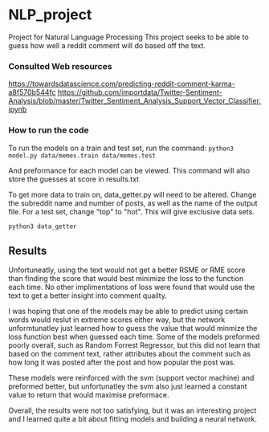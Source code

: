 # NLP_project
Project for Natural Language Processing
This project seeks to be able to guess how well a reddit comment will do based off the text. 

### Consulted Web resources
https://towardsdatascience.com/predicting-reddit-comment-karma-a8f570b544fc
https://github.com/importdata/Twitter-Sentiment-Analysis/blob/master/Twitter_Sentiment_Analysis_Support_Vector_Classifier.ipynb


### How to run the code
To run the models on a train and test set, run the command:
`python3 model.py data/memes.train data/memes.test`

And preformance for each model can be viewed. This command will also store the guesses at score in results.txt

To get more data to train on, data_getter.py will need to be altered. Change the subreddit name and number of posts, as well as the name of the output file. 
For a test set, change "top" to "hot". This will give exclusive data sets. 

`python3 data_getter`

## Results
Unfortuneatly, using the text would not get a better RSME or RME score than finding the score that would best minimize the loss to the function each time. 
No other implimentations of loss were found that would use the text to get a better insight into comment quailty. 

I was hoping that one of the models may be able to predict using certain words would reslut in extreme scores either way, but the network unformtunatley just learned how to guess the value that would minmize the loss function best when guessed each time. 
Some of the models preformed poorly overall, such as Random Forrest Regressor, but this did not learn that based on the comment text, rather attributes about the comment such as how long it was posted after the post and how popular the post was. 

These models were reinforced with the svm (support vector machine) and preformed better, but unfortunatley the svm also just learned a constant value to return that would maximise preformace. 

Overall, the results were not too satisfying, but it was an interesting project and I learned quite a bit about fitting models and building a neural network. 
